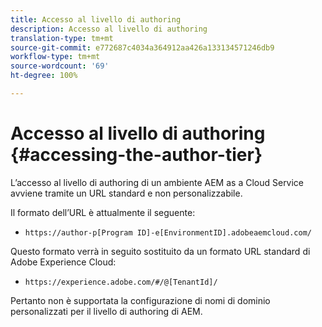 ```yaml
---
title: Accesso al livello di authoring
description: Accesso al livello di authoring
translation-type: tm+mt
source-git-commit: e772687c4034a364912aa426a133134571246db9
workflow-type: tm+mt
source-wordcount: '69'
ht-degree: 100%

---
```



# Accesso al livello di authoring {#accessing-the-author-tier}

L’accesso al livello di authoring di un ambiente AEM as a Cloud Service avviene tramite un URL standard e non personalizzabile.

Il formato dell’URL è attualmente il seguente:

* `https://author-p[Program ID]-e[EnvironmentID].adobeaemcloud.com/`

Questo formato verrà in seguito sostituito da un formato URL standard di Adobe Experience Cloud:

* `https://experience.adobe.com/#/@[TenantId]/`

Pertanto non è supportata la configurazione di nomi di dominio personalizzati per il livello di authoring di AEM.
